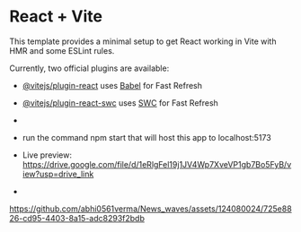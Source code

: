 # React + Vite

This template provides a minimal setup to get React working in Vite with HMR and some ESLint rules.

Currently, two official plugins are available:

- [@vitejs/plugin-react](https://github.com/vitejs/vite-plugin-react/blob/main/packages/plugin-react/README.md) uses [Babel](https://babeljs.io/) for Fast Refresh
- [@vitejs/plugin-react-swc](https://github.com/vitejs/vite-plugin-react-swc) uses [SWC](https://swc.rs/) for Fast Refresh
- 
-  run the command npm start that will host this app to localhost:5173

- Live preview: https://drive.google.com/file/d/1eRlgFel19j1JV4Wp7XveVP1gb7Bo5FyB/view?usp=drive_link
- 
https://github.com/abhi0561verma/News_waves/assets/124080024/725e8826-cd95-4403-8a15-adc8293f2bdb






